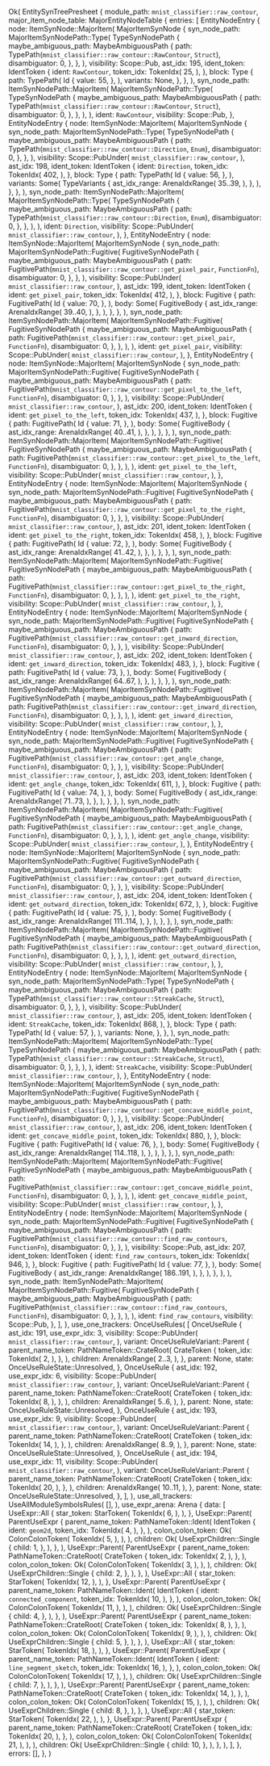 Ok(
    EntitySynTreePresheet {
        module_path: `mnist_classifier::raw_contour`,
        major_item_node_table: MajorEntityNodeTable {
            entries: [
                EntityNodeEntry {
                    node: ItemSynNode::MajorItem(
                        MajorItemSynNode {
                            syn_node_path: MajorItemSynNodePath::Type(
                                TypeSynNodePath {
                                    maybe_ambiguous_path: MaybeAmbiguousPath {
                                        path: TypePath(`mnist_classifier::raw_contour::RawContour`, `Struct`),
                                        disambiguator: 0,
                                    },
                                },
                            ),
                            visibility: Scope::Pub,
                            ast_idx: 195,
                            ident_token: IdentToken {
                                ident: `RawContour`,
                                token_idx: TokenIdx(
                                    25,
                                ),
                            },
                            block: Type {
                                path: TypePath(
                                    Id {
                                        value: 55,
                                    },
                                ),
                                variants: None,
                            },
                        },
                    ),
                    syn_node_path: ItemSynNodePath::MajorItem(
                        MajorItemSynNodePath::Type(
                            TypeSynNodePath {
                                maybe_ambiguous_path: MaybeAmbiguousPath {
                                    path: TypePath(`mnist_classifier::raw_contour::RawContour`, `Struct`),
                                    disambiguator: 0,
                                },
                            },
                        ),
                    ),
                    ident: `RawContour`,
                    visibility: Scope::Pub,
                },
                EntityNodeEntry {
                    node: ItemSynNode::MajorItem(
                        MajorItemSynNode {
                            syn_node_path: MajorItemSynNodePath::Type(
                                TypeSynNodePath {
                                    maybe_ambiguous_path: MaybeAmbiguousPath {
                                        path: TypePath(`mnist_classifier::raw_contour::Direction`, `Enum`),
                                        disambiguator: 0,
                                    },
                                },
                            ),
                            visibility: Scope::PubUnder(
                                `mnist_classifier::raw_contour`,
                            ),
                            ast_idx: 198,
                            ident_token: IdentToken {
                                ident: `Direction`,
                                token_idx: TokenIdx(
                                    402,
                                ),
                            },
                            block: Type {
                                path: TypePath(
                                    Id {
                                        value: 56,
                                    },
                                ),
                                variants: Some(
                                    TypeVariants {
                                        ast_idx_range: ArenaIdxRange(
                                            35..39,
                                        ),
                                    },
                                ),
                            },
                        },
                    ),
                    syn_node_path: ItemSynNodePath::MajorItem(
                        MajorItemSynNodePath::Type(
                            TypeSynNodePath {
                                maybe_ambiguous_path: MaybeAmbiguousPath {
                                    path: TypePath(`mnist_classifier::raw_contour::Direction`, `Enum`),
                                    disambiguator: 0,
                                },
                            },
                        ),
                    ),
                    ident: `Direction`,
                    visibility: Scope::PubUnder(
                        `mnist_classifier::raw_contour`,
                    ),
                },
                EntityNodeEntry {
                    node: ItemSynNode::MajorItem(
                        MajorItemSynNode {
                            syn_node_path: MajorItemSynNodePath::Fugitive(
                                FugitiveSynNodePath {
                                    maybe_ambiguous_path: MaybeAmbiguousPath {
                                        path: FugitivePath(`mnist_classifier::raw_contour::get_pixel_pair`, `FunctionFn`),
                                        disambiguator: 0,
                                    },
                                },
                            ),
                            visibility: Scope::PubUnder(
                                `mnist_classifier::raw_contour`,
                            ),
                            ast_idx: 199,
                            ident_token: IdentToken {
                                ident: `get_pixel_pair`,
                                token_idx: TokenIdx(
                                    412,
                                ),
                            },
                            block: Fugitive {
                                path: FugitivePath(
                                    Id {
                                        value: 70,
                                    },
                                ),
                                body: Some(
                                    FugitiveBody {
                                        ast_idx_range: ArenaIdxRange(
                                            39..40,
                                        ),
                                    },
                                ),
                            },
                        },
                    ),
                    syn_node_path: ItemSynNodePath::MajorItem(
                        MajorItemSynNodePath::Fugitive(
                            FugitiveSynNodePath {
                                maybe_ambiguous_path: MaybeAmbiguousPath {
                                    path: FugitivePath(`mnist_classifier::raw_contour::get_pixel_pair`, `FunctionFn`),
                                    disambiguator: 0,
                                },
                            },
                        ),
                    ),
                    ident: `get_pixel_pair`,
                    visibility: Scope::PubUnder(
                        `mnist_classifier::raw_contour`,
                    ),
                },
                EntityNodeEntry {
                    node: ItemSynNode::MajorItem(
                        MajorItemSynNode {
                            syn_node_path: MajorItemSynNodePath::Fugitive(
                                FugitiveSynNodePath {
                                    maybe_ambiguous_path: MaybeAmbiguousPath {
                                        path: FugitivePath(`mnist_classifier::raw_contour::get_pixel_to_the_left`, `FunctionFn`),
                                        disambiguator: 0,
                                    },
                                },
                            ),
                            visibility: Scope::PubUnder(
                                `mnist_classifier::raw_contour`,
                            ),
                            ast_idx: 200,
                            ident_token: IdentToken {
                                ident: `get_pixel_to_the_left`,
                                token_idx: TokenIdx(
                                    437,
                                ),
                            },
                            block: Fugitive {
                                path: FugitivePath(
                                    Id {
                                        value: 71,
                                    },
                                ),
                                body: Some(
                                    FugitiveBody {
                                        ast_idx_range: ArenaIdxRange(
                                            40..41,
                                        ),
                                    },
                                ),
                            },
                        },
                    ),
                    syn_node_path: ItemSynNodePath::MajorItem(
                        MajorItemSynNodePath::Fugitive(
                            FugitiveSynNodePath {
                                maybe_ambiguous_path: MaybeAmbiguousPath {
                                    path: FugitivePath(`mnist_classifier::raw_contour::get_pixel_to_the_left`, `FunctionFn`),
                                    disambiguator: 0,
                                },
                            },
                        ),
                    ),
                    ident: `get_pixel_to_the_left`,
                    visibility: Scope::PubUnder(
                        `mnist_classifier::raw_contour`,
                    ),
                },
                EntityNodeEntry {
                    node: ItemSynNode::MajorItem(
                        MajorItemSynNode {
                            syn_node_path: MajorItemSynNodePath::Fugitive(
                                FugitiveSynNodePath {
                                    maybe_ambiguous_path: MaybeAmbiguousPath {
                                        path: FugitivePath(`mnist_classifier::raw_contour::get_pixel_to_the_right`, `FunctionFn`),
                                        disambiguator: 0,
                                    },
                                },
                            ),
                            visibility: Scope::PubUnder(
                                `mnist_classifier::raw_contour`,
                            ),
                            ast_idx: 201,
                            ident_token: IdentToken {
                                ident: `get_pixel_to_the_right`,
                                token_idx: TokenIdx(
                                    458,
                                ),
                            },
                            block: Fugitive {
                                path: FugitivePath(
                                    Id {
                                        value: 72,
                                    },
                                ),
                                body: Some(
                                    FugitiveBody {
                                        ast_idx_range: ArenaIdxRange(
                                            41..42,
                                        ),
                                    },
                                ),
                            },
                        },
                    ),
                    syn_node_path: ItemSynNodePath::MajorItem(
                        MajorItemSynNodePath::Fugitive(
                            FugitiveSynNodePath {
                                maybe_ambiguous_path: MaybeAmbiguousPath {
                                    path: FugitivePath(`mnist_classifier::raw_contour::get_pixel_to_the_right`, `FunctionFn`),
                                    disambiguator: 0,
                                },
                            },
                        ),
                    ),
                    ident: `get_pixel_to_the_right`,
                    visibility: Scope::PubUnder(
                        `mnist_classifier::raw_contour`,
                    ),
                },
                EntityNodeEntry {
                    node: ItemSynNode::MajorItem(
                        MajorItemSynNode {
                            syn_node_path: MajorItemSynNodePath::Fugitive(
                                FugitiveSynNodePath {
                                    maybe_ambiguous_path: MaybeAmbiguousPath {
                                        path: FugitivePath(`mnist_classifier::raw_contour::get_inward_direction`, `FunctionFn`),
                                        disambiguator: 0,
                                    },
                                },
                            ),
                            visibility: Scope::PubUnder(
                                `mnist_classifier::raw_contour`,
                            ),
                            ast_idx: 202,
                            ident_token: IdentToken {
                                ident: `get_inward_direction`,
                                token_idx: TokenIdx(
                                    483,
                                ),
                            },
                            block: Fugitive {
                                path: FugitivePath(
                                    Id {
                                        value: 73,
                                    },
                                ),
                                body: Some(
                                    FugitiveBody {
                                        ast_idx_range: ArenaIdxRange(
                                            64..67,
                                        ),
                                    },
                                ),
                            },
                        },
                    ),
                    syn_node_path: ItemSynNodePath::MajorItem(
                        MajorItemSynNodePath::Fugitive(
                            FugitiveSynNodePath {
                                maybe_ambiguous_path: MaybeAmbiguousPath {
                                    path: FugitivePath(`mnist_classifier::raw_contour::get_inward_direction`, `FunctionFn`),
                                    disambiguator: 0,
                                },
                            },
                        ),
                    ),
                    ident: `get_inward_direction`,
                    visibility: Scope::PubUnder(
                        `mnist_classifier::raw_contour`,
                    ),
                },
                EntityNodeEntry {
                    node: ItemSynNode::MajorItem(
                        MajorItemSynNode {
                            syn_node_path: MajorItemSynNodePath::Fugitive(
                                FugitiveSynNodePath {
                                    maybe_ambiguous_path: MaybeAmbiguousPath {
                                        path: FugitivePath(`mnist_classifier::raw_contour::get_angle_change`, `FunctionFn`),
                                        disambiguator: 0,
                                    },
                                },
                            ),
                            visibility: Scope::PubUnder(
                                `mnist_classifier::raw_contour`,
                            ),
                            ast_idx: 203,
                            ident_token: IdentToken {
                                ident: `get_angle_change`,
                                token_idx: TokenIdx(
                                    611,
                                ),
                            },
                            block: Fugitive {
                                path: FugitivePath(
                                    Id {
                                        value: 74,
                                    },
                                ),
                                body: Some(
                                    FugitiveBody {
                                        ast_idx_range: ArenaIdxRange(
                                            71..73,
                                        ),
                                    },
                                ),
                            },
                        },
                    ),
                    syn_node_path: ItemSynNodePath::MajorItem(
                        MajorItemSynNodePath::Fugitive(
                            FugitiveSynNodePath {
                                maybe_ambiguous_path: MaybeAmbiguousPath {
                                    path: FugitivePath(`mnist_classifier::raw_contour::get_angle_change`, `FunctionFn`),
                                    disambiguator: 0,
                                },
                            },
                        ),
                    ),
                    ident: `get_angle_change`,
                    visibility: Scope::PubUnder(
                        `mnist_classifier::raw_contour`,
                    ),
                },
                EntityNodeEntry {
                    node: ItemSynNode::MajorItem(
                        MajorItemSynNode {
                            syn_node_path: MajorItemSynNodePath::Fugitive(
                                FugitiveSynNodePath {
                                    maybe_ambiguous_path: MaybeAmbiguousPath {
                                        path: FugitivePath(`mnist_classifier::raw_contour::get_outward_direction`, `FunctionFn`),
                                        disambiguator: 0,
                                    },
                                },
                            ),
                            visibility: Scope::PubUnder(
                                `mnist_classifier::raw_contour`,
                            ),
                            ast_idx: 204,
                            ident_token: IdentToken {
                                ident: `get_outward_direction`,
                                token_idx: TokenIdx(
                                    672,
                                ),
                            },
                            block: Fugitive {
                                path: FugitivePath(
                                    Id {
                                        value: 75,
                                    },
                                ),
                                body: Some(
                                    FugitiveBody {
                                        ast_idx_range: ArenaIdxRange(
                                            111..114,
                                        ),
                                    },
                                ),
                            },
                        },
                    ),
                    syn_node_path: ItemSynNodePath::MajorItem(
                        MajorItemSynNodePath::Fugitive(
                            FugitiveSynNodePath {
                                maybe_ambiguous_path: MaybeAmbiguousPath {
                                    path: FugitivePath(`mnist_classifier::raw_contour::get_outward_direction`, `FunctionFn`),
                                    disambiguator: 0,
                                },
                            },
                        ),
                    ),
                    ident: `get_outward_direction`,
                    visibility: Scope::PubUnder(
                        `mnist_classifier::raw_contour`,
                    ),
                },
                EntityNodeEntry {
                    node: ItemSynNode::MajorItem(
                        MajorItemSynNode {
                            syn_node_path: MajorItemSynNodePath::Type(
                                TypeSynNodePath {
                                    maybe_ambiguous_path: MaybeAmbiguousPath {
                                        path: TypePath(`mnist_classifier::raw_contour::StreakCache`, `Struct`),
                                        disambiguator: 0,
                                    },
                                },
                            ),
                            visibility: Scope::PubUnder(
                                `mnist_classifier::raw_contour`,
                            ),
                            ast_idx: 205,
                            ident_token: IdentToken {
                                ident: `StreakCache`,
                                token_idx: TokenIdx(
                                    868,
                                ),
                            },
                            block: Type {
                                path: TypePath(
                                    Id {
                                        value: 57,
                                    },
                                ),
                                variants: None,
                            },
                        },
                    ),
                    syn_node_path: ItemSynNodePath::MajorItem(
                        MajorItemSynNodePath::Type(
                            TypeSynNodePath {
                                maybe_ambiguous_path: MaybeAmbiguousPath {
                                    path: TypePath(`mnist_classifier::raw_contour::StreakCache`, `Struct`),
                                    disambiguator: 0,
                                },
                            },
                        ),
                    ),
                    ident: `StreakCache`,
                    visibility: Scope::PubUnder(
                        `mnist_classifier::raw_contour`,
                    ),
                },
                EntityNodeEntry {
                    node: ItemSynNode::MajorItem(
                        MajorItemSynNode {
                            syn_node_path: MajorItemSynNodePath::Fugitive(
                                FugitiveSynNodePath {
                                    maybe_ambiguous_path: MaybeAmbiguousPath {
                                        path: FugitivePath(`mnist_classifier::raw_contour::get_concave_middle_point`, `FunctionFn`),
                                        disambiguator: 0,
                                    },
                                },
                            ),
                            visibility: Scope::PubUnder(
                                `mnist_classifier::raw_contour`,
                            ),
                            ast_idx: 206,
                            ident_token: IdentToken {
                                ident: `get_concave_middle_point`,
                                token_idx: TokenIdx(
                                    880,
                                ),
                            },
                            block: Fugitive {
                                path: FugitivePath(
                                    Id {
                                        value: 76,
                                    },
                                ),
                                body: Some(
                                    FugitiveBody {
                                        ast_idx_range: ArenaIdxRange(
                                            114..118,
                                        ),
                                    },
                                ),
                            },
                        },
                    ),
                    syn_node_path: ItemSynNodePath::MajorItem(
                        MajorItemSynNodePath::Fugitive(
                            FugitiveSynNodePath {
                                maybe_ambiguous_path: MaybeAmbiguousPath {
                                    path: FugitivePath(`mnist_classifier::raw_contour::get_concave_middle_point`, `FunctionFn`),
                                    disambiguator: 0,
                                },
                            },
                        ),
                    ),
                    ident: `get_concave_middle_point`,
                    visibility: Scope::PubUnder(
                        `mnist_classifier::raw_contour`,
                    ),
                },
                EntityNodeEntry {
                    node: ItemSynNode::MajorItem(
                        MajorItemSynNode {
                            syn_node_path: MajorItemSynNodePath::Fugitive(
                                FugitiveSynNodePath {
                                    maybe_ambiguous_path: MaybeAmbiguousPath {
                                        path: FugitivePath(`mnist_classifier::raw_contour::find_raw_contours`, `FunctionFn`),
                                        disambiguator: 0,
                                    },
                                },
                            ),
                            visibility: Scope::Pub,
                            ast_idx: 207,
                            ident_token: IdentToken {
                                ident: `find_raw_contours`,
                                token_idx: TokenIdx(
                                    946,
                                ),
                            },
                            block: Fugitive {
                                path: FugitivePath(
                                    Id {
                                        value: 77,
                                    },
                                ),
                                body: Some(
                                    FugitiveBody {
                                        ast_idx_range: ArenaIdxRange(
                                            186..191,
                                        ),
                                    },
                                ),
                            },
                        },
                    ),
                    syn_node_path: ItemSynNodePath::MajorItem(
                        MajorItemSynNodePath::Fugitive(
                            FugitiveSynNodePath {
                                maybe_ambiguous_path: MaybeAmbiguousPath {
                                    path: FugitivePath(`mnist_classifier::raw_contour::find_raw_contours`, `FunctionFn`),
                                    disambiguator: 0,
                                },
                            },
                        ),
                    ),
                    ident: `find_raw_contours`,
                    visibility: Scope::Pub,
                },
            ],
        },
        use_one_trackers: OnceUseRules(
            [
                OnceUseRule {
                    ast_idx: 191,
                    use_expr_idx: 3,
                    visibility: Scope::PubUnder(
                        `mnist_classifier::raw_contour`,
                    ),
                    variant: OnceUseRuleVariant::Parent {
                        parent_name_token: PathNameToken::CrateRoot(
                            CrateToken {
                                token_idx: TokenIdx(
                                    2,
                                ),
                            },
                        ),
                        children: ArenaIdxRange(
                            2..3,
                        ),
                    },
                    parent: None,
                    state: OnceUseRuleState::Unresolved,
                },
                OnceUseRule {
                    ast_idx: 192,
                    use_expr_idx: 6,
                    visibility: Scope::PubUnder(
                        `mnist_classifier::raw_contour`,
                    ),
                    variant: OnceUseRuleVariant::Parent {
                        parent_name_token: PathNameToken::CrateRoot(
                            CrateToken {
                                token_idx: TokenIdx(
                                    8,
                                ),
                            },
                        ),
                        children: ArenaIdxRange(
                            5..6,
                        ),
                    },
                    parent: None,
                    state: OnceUseRuleState::Unresolved,
                },
                OnceUseRule {
                    ast_idx: 193,
                    use_expr_idx: 9,
                    visibility: Scope::PubUnder(
                        `mnist_classifier::raw_contour`,
                    ),
                    variant: OnceUseRuleVariant::Parent {
                        parent_name_token: PathNameToken::CrateRoot(
                            CrateToken {
                                token_idx: TokenIdx(
                                    14,
                                ),
                            },
                        ),
                        children: ArenaIdxRange(
                            8..9,
                        ),
                    },
                    parent: None,
                    state: OnceUseRuleState::Unresolved,
                },
                OnceUseRule {
                    ast_idx: 194,
                    use_expr_idx: 11,
                    visibility: Scope::PubUnder(
                        `mnist_classifier::raw_contour`,
                    ),
                    variant: OnceUseRuleVariant::Parent {
                        parent_name_token: PathNameToken::CrateRoot(
                            CrateToken {
                                token_idx: TokenIdx(
                                    20,
                                ),
                            },
                        ),
                        children: ArenaIdxRange(
                            10..11,
                        ),
                    },
                    parent: None,
                    state: OnceUseRuleState::Unresolved,
                },
            ],
        ),
        use_all_trackers: UseAllModuleSymbolsRules(
            [],
        ),
        use_expr_arena: Arena {
            data: [
                UseExpr::All {
                    star_token: StarToken(
                        TokenIdx(
                            6,
                        ),
                    ),
                },
                UseExpr::Parent(
                    ParentUseExpr {
                        parent_name_token: PathNameToken::Ident(
                            IdentToken {
                                ident: `geom2d`,
                                token_idx: TokenIdx(
                                    4,
                                ),
                            },
                        ),
                        colon_colon_token: Ok(
                            ColonColonToken(
                                TokenIdx(
                                    5,
                                ),
                            ),
                        ),
                        children: Ok(
                            UseExprChildren::Single {
                                child: 1,
                            },
                        ),
                    },
                ),
                UseExpr::Parent(
                    ParentUseExpr {
                        parent_name_token: PathNameToken::CrateRoot(
                            CrateToken {
                                token_idx: TokenIdx(
                                    2,
                                ),
                            },
                        ),
                        colon_colon_token: Ok(
                            ColonColonToken(
                                TokenIdx(
                                    3,
                                ),
                            ),
                        ),
                        children: Ok(
                            UseExprChildren::Single {
                                child: 2,
                            },
                        ),
                    },
                ),
                UseExpr::All {
                    star_token: StarToken(
                        TokenIdx(
                            12,
                        ),
                    ),
                },
                UseExpr::Parent(
                    ParentUseExpr {
                        parent_name_token: PathNameToken::Ident(
                            IdentToken {
                                ident: `connected_component`,
                                token_idx: TokenIdx(
                                    10,
                                ),
                            },
                        ),
                        colon_colon_token: Ok(
                            ColonColonToken(
                                TokenIdx(
                                    11,
                                ),
                            ),
                        ),
                        children: Ok(
                            UseExprChildren::Single {
                                child: 4,
                            },
                        ),
                    },
                ),
                UseExpr::Parent(
                    ParentUseExpr {
                        parent_name_token: PathNameToken::CrateRoot(
                            CrateToken {
                                token_idx: TokenIdx(
                                    8,
                                ),
                            },
                        ),
                        colon_colon_token: Ok(
                            ColonColonToken(
                                TokenIdx(
                                    9,
                                ),
                            ),
                        ),
                        children: Ok(
                            UseExprChildren::Single {
                                child: 5,
                            },
                        ),
                    },
                ),
                UseExpr::All {
                    star_token: StarToken(
                        TokenIdx(
                            18,
                        ),
                    ),
                },
                UseExpr::Parent(
                    ParentUseExpr {
                        parent_name_token: PathNameToken::Ident(
                            IdentToken {
                                ident: `line_segment_sketch`,
                                token_idx: TokenIdx(
                                    16,
                                ),
                            },
                        ),
                        colon_colon_token: Ok(
                            ColonColonToken(
                                TokenIdx(
                                    17,
                                ),
                            ),
                        ),
                        children: Ok(
                            UseExprChildren::Single {
                                child: 7,
                            },
                        ),
                    },
                ),
                UseExpr::Parent(
                    ParentUseExpr {
                        parent_name_token: PathNameToken::CrateRoot(
                            CrateToken {
                                token_idx: TokenIdx(
                                    14,
                                ),
                            },
                        ),
                        colon_colon_token: Ok(
                            ColonColonToken(
                                TokenIdx(
                                    15,
                                ),
                            ),
                        ),
                        children: Ok(
                            UseExprChildren::Single {
                                child: 8,
                            },
                        ),
                    },
                ),
                UseExpr::All {
                    star_token: StarToken(
                        TokenIdx(
                            22,
                        ),
                    ),
                },
                UseExpr::Parent(
                    ParentUseExpr {
                        parent_name_token: PathNameToken::CrateRoot(
                            CrateToken {
                                token_idx: TokenIdx(
                                    20,
                                ),
                            },
                        ),
                        colon_colon_token: Ok(
                            ColonColonToken(
                                TokenIdx(
                                    21,
                                ),
                            ),
                        ),
                        children: Ok(
                            UseExprChildren::Single {
                                child: 10,
                            },
                        ),
                    },
                ),
            ],
        },
        errors: [],
    },
)